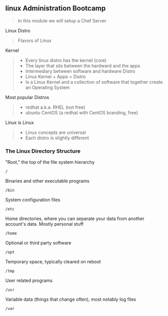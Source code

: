 ## linux Administration Bootcamp
> In this module we will setup a Chef Server 

Linux Distro
> Flavors of Linux

Kernel
> - Every linux distro has the kernel (core)
> - The layer that sits between the hardward and the apps
> - Intermediary between software and hardware
Distro
> - Linux Kernel + Apps = Distro
> - Is a Linux Kernel and a collection of software that together create an Operating System

Most popular Distros
> - redhat a.k.a. RHEL (not free)
> - ubuntu
> CentOS (a redhat with CentOS branding, free)

Linux is Linux
> - Linux concepts are universal
> - Each distro is slightly different



### The Linux Directory Structure
"Root," the top of the file system hierarchy
```
/
```
Binaries and other executable programs
```
/bin
```
System configuration files
```
/etc
```
Home directories, where you can separate your data from another account's data. Mostly personal stuff
```
/home
```
Optional or third party software
```
/opt
```
Temporary space, typically cleared on reboot
```
/tmp
```
User related programs
```
/usr
```
Variable data (things that change often), most notably
 log files
 ```
 /var
 ```

